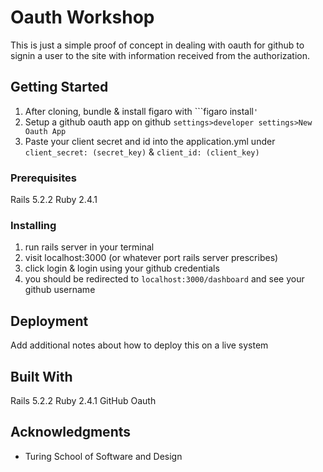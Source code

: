 # Oauth Workshop

This is just a simple proof of concept in dealing with oauth for github to signin a user to the site with information received from the authorization.

## Getting Started

1. After cloning, bundle & install figaro with ```figaro install`'`
2. Setup a github oauth app on github ```settings>developer settings>New Oauth App```
3. Paste your client secret and id into the application.yml under ```client_secret: (secret_key)``` & ```client_id: (client_key)```

### Prerequisites

Rails 5.2.2
Ruby 2.4.1

### Installing

1. run rails server in your terminal
2. visit localhost:3000 (or whatever port rails server prescribes)
3. click login & login using your github credentials
4. you should be redirected to ```localhost:3000/dashboard``` and see your github username


## Deployment

Add additional notes about how to deploy this on a live system

## Built With

Rails 5.2.2
Ruby 2.4.1
GitHub Oauth


## Acknowledgments

* Turing School of Software and Design

